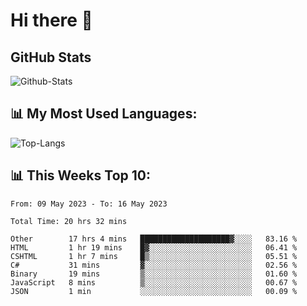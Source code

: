 # Hi there 👋

## GitHub Stats
![Github-Stats](https://github-readme-stats-sigma-five.vercel.app/api?username=ltorson&show_icons=true&theme=radical&count_private=true)

## 📊 My Most Used Languages:
![Top-Langs](https://github-readme-stats-sigma-five.vercel.app/api/top-langs/?username=LTorson&layout=compact&langs_count=10)

## 📊 This Weeks Top 10:
<!--START_SECTION:waka-->

```text
From: 09 May 2023 - To: 16 May 2023

Total Time: 20 hrs 32 mins

Other        17 hrs 4 mins   ████████████████████▓░░░░   83.16 %
HTML         1 hr 19 mins    █▓░░░░░░░░░░░░░░░░░░░░░░░   06.41 %
CSHTML       1 hr 7 mins     █▒░░░░░░░░░░░░░░░░░░░░░░░   05.51 %
C#           31 mins         ▓░░░░░░░░░░░░░░░░░░░░░░░░   02.56 %
Binary       19 mins         ▒░░░░░░░░░░░░░░░░░░░░░░░░   01.60 %
JavaScript   8 mins          ▒░░░░░░░░░░░░░░░░░░░░░░░░   00.67 %
JSON         1 min           ░░░░░░░░░░░░░░░░░░░░░░░░░   00.09 %
```

<!--END_SECTION:waka-->
